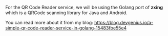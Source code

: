 For the QR Code Reader service, we will be using the Golang port of **zxing** which is a QRCode scanning library for Java and Android.

You can read more about it from my blog: https://blog.devgenius.io/a-simple-qr-code-reader-service-in-golang-15483fbe55e4
